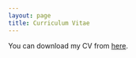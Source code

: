 ```yaml
---
layout: page
title: Curriculum Vitae
---
```

You can download my CV from [here](/uploads/cv_irakli_shalikashvili.pdf). 

<object data="/uploads/cv_irakli_shalikashvili.pdf" width="900" height="600" type='application/pdf'></object>
<br>
